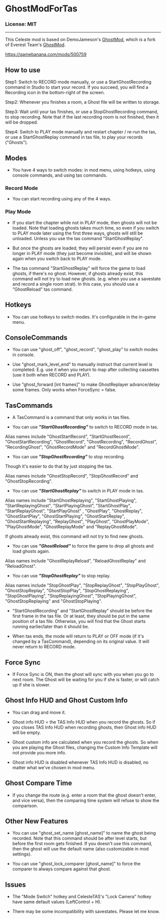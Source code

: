 # GhostModForTas

### License: MIT

----

This Celeste mod is based on DemoJameson's [GhostMod](https://github.com/DemoJameson/GhostMod), which is a fork of Everest Team's [GhostMod](https://github.com/EverestAPI/GhostMod).

https://gamebanana.com/mods/500759

## How to use

Step1: Switch to RECORD mode manually, or use a StartGhostRecording command in Studio to start your record. If you succeed, you will find a Recording icon in the bottom-right of the screen.

Step2: Whenever you finishes a room, a Ghost file will be written to storage.

Step3: Wait until your tas finishes, or use a StopGhostRecording command, to stop recording. Note that if the last recording room is not finished, then it will be dropped.

Step4: Switch to PLAY mode manually and restart chapter / re-run the tas, or use a StartGhostReplay command in tas file, to play your records ("Ghosts").

## Modes

- You have 4 ways to switch modes: in mod menu, using hotkeys, using console commands, and using tas commands.

### Record Mode

- You can start recording using any of the 4 ways.

### Play Mode

- If you start the chapter while not in PLAY mode, then ghosts will not be loaded. Note that loading ghosts takes much time, so even if you switch to PLAY mode later using the first three ways, ghosts will still be unloaded. Unless you use the tas command "StartGhostReplay".

- But once the ghosts are loaded, they will persist even if you are no longer in PLAY mode (they just become invisible), and will be shown again when you switch back to PLAY mode.

- The tas command "StartGhostReplay" will force the game to load ghosts, if there's no ghost. However, if ghosts already exist, this command will not try to load new ghosts. (e.g. when you use a savestate and record a single room strat). In this case, you should use a "GhostReload" tas command.

## Hotkeys

- You can use hotkeys to switch modes. It's configurable in the in-game menu.

## ConsoleCommands

- You can use "ghost_off", "ghost_record", "ghost_play" to switch modes in console.

- Use "ghost_mark_level_end" to manually instruct that current level is completed. E.g. use it when you return to map after collecting cassettes (use it both when RECORD and PLAY).

- Use "ghost_forward [int frames]" to make GhostReplayer advance/delay some frames. Only works when ForceSync = false.

## TasCommands

- A TasCommand is a command that only works in tas files.

- You can use ***"StartGhostRecording"*** to switch to RECORD mode in tas.

Alias names include "GhostStartRecord", "StartGhostRecord", "GhostStartRecording", "GhostRecord", "GhostRecording", "RecordGhost", "RecordingGhost", "GhostRecordMode" and "RecordGhostMode".

- You can use ***"StopGhostRecording"*** to stop recording.

Though it's easier to do that by just stopping the tas.

Alias names include "GhostStopRecord", "StopGhostRecord" and "GhostStopRecording".

- You can use ***"StartGhostReplay"*** to switch in PLAY mode in tas.

Alias names include "StartGhostReplaying", "StartGhostPlaying", "StartReplayingGhost", "StartPlayingGhost", "StartGhostPlay", "StartReplayGhost", "StartPlayGhost" , "GhostPlay", "GhostReplay", "GhostStartPlay", "GhostStartPlaying", "GhostStartReplay", "GhostStartReplaying", "ReplayGhost", "PlayGhost", "GhostPlayMode", "PlayGhostMode", "GhostReplayMode" and "ReplayGhostMode".

If ghosts already exist, this command will not try to find new ghosts.

- You can use ***"GhostReload"*** to force the game to drop all ghosts and load ghosts again.

Alias names include "GhostReplayReload", "ReloadGhostReplay" and "ReloadGhost".

- You can use ***"StopGhostReplay"*** to stop replay.

Alias names include "StopGhostPlay", "StopReplayGhost", "StopPlayGhost", "GhostStopReplay", "GhostStopPlay", "StopGhostReplaying", "StopGhostPlaying", "StopReplayingGhost", "StopPlayingGhost", "GhostStopReplaying" and "GhostStopPlaying".

- "StartGhostRecording" and "StartGhostReplay" should be before the first frame in the tas file. Or at least, they should be put in the same position of a tas file. Otherwise, you will find that the Ghost starts running earlier/later than it should be.

- When tas ends, the mode will return to PLAY or OFF mode (if it's changed by a TasCommand), depending on its original value. It will never return to RECORD mode.

## Force Sync

- If Force Sync is ON, then the ghost will sync with you when you go to next room. The Ghost will be waiting for you if she is faster, or will catch up if she is slower.

## Ghost Info HUD and Ghost Custom Info

- You can drag and move it.

- Ghost info HUD = the TAS Info HUD when you record the ghosts. So if you closes TAS Info HUD when recording ghosts, then Ghost info HUD will be empty.

- Ghost custom info are calculated when you record the ghosts. So when you are playing the Ghost files, changing the Custom Info Template will not provide you more info.

- Ghost info HUD is disabled whenever TAS Info HUD is disabled, no matter what we've chosen in mod menu.

## Ghost Compare Time

- If you change the route (e.g. enter a room that the ghost doesn't enter, and vice versa), then the comparing time system will refuse to show the comparison.

## Other New Features

- You can use "ghost_set_name [ghost_name]" to name the ghost being recorded. Note that this command should be after level starts, but before the first room gets finished. If you doesn't use this command, then the ghost will use the default name (also customizable in mod settings).

- You can use "ghost_lock_comparer [ghost_name]" to force the comparer to always compare against that ghost.

## Issues

- The "Mode Switch" hotkey and CelesteTAS's "Lock Camera" hotkey have same default values (LeftControl + H).

- There may be some incompatibility with savestates. Please let me know.